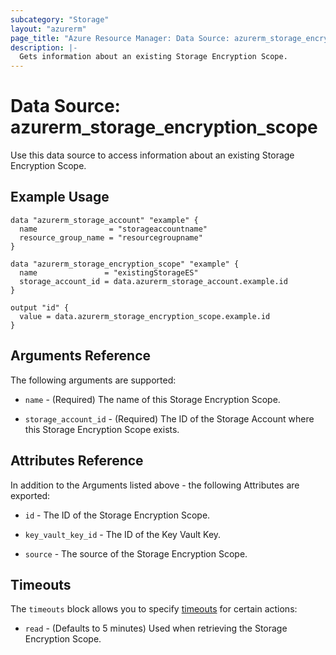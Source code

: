 ```yaml
---
subcategory: "Storage"
layout: "azurerm"
page_title: "Azure Resource Manager: Data Source: azurerm_storage_encryption_scope"
description: |-
  Gets information about an existing Storage Encryption Scope.
---
```


# Data Source: azurerm_storage_encryption_scope

Use this data source to access information about an existing Storage Encryption Scope.

## Example Usage

```hcl
data "azurerm_storage_account" "example" {
  name                = "storageaccountname"
  resource_group_name = "resourcegroupname"
}

data "azurerm_storage_encryption_scope" "example" {
  name               = "existingStorageES"
  storage_account_id = data.azurerm_storage_account.example.id
}

output "id" {
  value = data.azurerm_storage_encryption_scope.example.id
}
```

## Arguments Reference

The following arguments are supported:

* `name` - (Required) The name of this Storage Encryption Scope.

* `storage_account_id` - (Required) The ID of the Storage Account where this Storage Encryption Scope exists.

## Attributes Reference

In addition to the Arguments listed above - the following Attributes are exported: 

* `id` - The ID of the Storage Encryption Scope.

* `key_vault_key_id` - The ID of the Key Vault Key.

* `source` - The source of the Storage Encryption Scope.

## Timeouts

The `timeouts` block allows you to specify [timeouts](https://www.terraform.io/docs/configuration/resources.html#timeouts) for certain actions:

* `read` - (Defaults to 5 minutes) Used when retrieving the Storage Encryption Scope.
